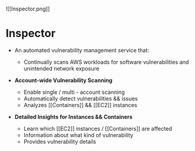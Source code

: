 ![[Inspector.png]]
# Inspector
- An automated vulnerability management service that:
	- Continually scans AWS workloads for software vulnerabilities and unintended network exposure

- **Account-wide Vulnerability Scanning**
	- Enable single / multi - account scanning
	- Automatically detect vulnerabilities && issues
	- Analyzes [[Containers]] && [[EC2]] instances
- **Detailed Insights for Instances && Containers**
	- Learn which [[EC2]] instances / [[Containers]] are affected
	- Information about what kind of vulnerability
	- Provides vulnerability details

